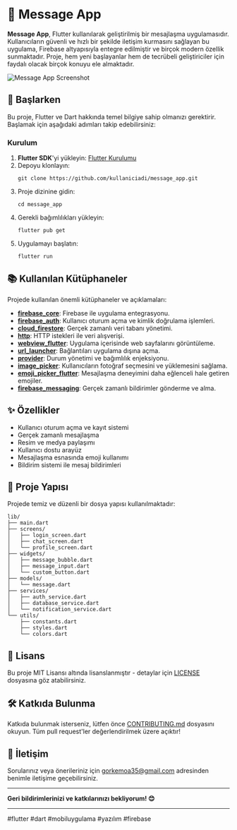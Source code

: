 <!DOCTYPE html>
<html lang="tr">
<head>
    <meta charset="UTF-8">
    <meta name="viewport" content="width=device-width, initial-scale=1.0">
    
</head>
<body>

<h1>📱 Message App</h1>

<p><strong>Message App</strong>, Flutter kullanılarak geliştirilmiş bir mesajlaşma uygulamasıdır. Kullanıcıların güvenli ve hızlı bir şekilde iletişim kurmasını sağlayan bu uygulama, Firebase altyapısıyla entegre edilmiştir ve birçok modern özellik sunmaktadır. Proje, hem yeni başlayanlar hem de tecrübeli geliştiriciler için faydalı olacak birçok konuyu ele almaktadır.</p>

<img src="https://example.com/screenshot.png" alt="Message App Screenshot">

<h2>🚀 Başlarken</h2>

<p>Bu proje, Flutter ve Dart hakkında temel bilgiye sahip olmanızı gerektirir. Başlamak için aşağıdaki adımları takip edebilirsiniz:</p>

<h3>Kurulum</h3>

<ol>
    <li><strong>Flutter SDK</strong>'yi yükleyin: <a href="https://flutter.dev/docs/get-started/install" target="_blank">Flutter Kurulumu</a></li>
    <li>Depoyu klonlayın:</li>
    <pre><code>git clone https://github.com/kullaniciadi/message_app.git</code></pre>
    <li>Proje dizinine gidin:</li>
    <pre><code>cd message_app</code></pre>
    <li>Gerekli bağımlılıkları yükleyin:</li>
    <pre><code>flutter pub get</code></pre>
    <li>Uygulamayı başlatın:</li>
    <pre><code>flutter run</code></pre>
</ol>

<h2>📚 Kullanılan Kütüphaneler</h2>

<p>Projede kullanılan önemli kütüphaneler ve açıklamaları:</p>

<ul>
    <li><a href="https://pub.dev/packages/firebase_core" target="_blank"><strong>firebase_core</strong></a>: Firebase ile uygulama entegrasyonu.</li>
    <li><a href="https://pub.dev/packages/firebase_auth" target="_blank"><strong>firebase_auth</strong></a>: Kullanıcı oturum açma ve kimlik doğrulama işlemleri.</li>
    <li><a href="https://pub.dev/packages/cloud_firestore" target="_blank"><strong>cloud_firestore</strong></a>: Gerçek zamanlı veri tabanı yönetimi.</li>
    <li><a href="https://pub.dev/packages/http" target="_blank"><strong>http</strong></a>: HTTP istekleri ile veri alışverişi.</li>
    <li><a href="https://pub.dev/packages/webview_flutter" target="_blank"><strong>webview_flutter</strong></a>: Uygulama içerisinde web sayfalarını görüntüleme.</li>
    <li><a href="https://pub.dev/packages/url_launcher" target="_blank"><strong>url_launcher</strong></a>: Bağlantıları uygulama dışına açma.</li>
    <li><a href="https://pub.dev/packages/provider" target="_blank"><strong>provider</strong></a>: Durum yönetimi ve bağımlılık enjeksiyonu.</li>
    <li><a href="https://pub.dev/packages/image_picker" target="_blank"><strong>image_picker</strong></a>: Kullanıcıların fotoğraf seçmesini ve yüklemesini sağlama.</li>
    <li><a href="https://pub.dev/packages/emoji_picker_flutter" target="_blank"><strong>emoji_picker_flutter</strong></a>: Mesajlaşma deneyimini daha eğlenceli hale getiren emojiler.</li>
    <li><a href="https://pub.dev/packages/firebase_messaging" target="_blank"><strong>firebase_messaging</strong></a>: Gerçek zamanlı bildirimler gönderme ve alma.</li>
</ul>

<h2>✨ Özellikler</h2>

<ul>
    <li>Kullanıcı oturum açma ve kayıt sistemi</li>
    <li>Gerçek zamanlı mesajlaşma</li>
    <li>Resim ve medya paylaşımı</li>
    <li>Kullanıcı dostu arayüz</li>
    <li>Mesajlaşma esnasında emoji kullanımı</li>
    <li>Bildirim sistemi ile mesaj bildirimleri</li>
</ul>

<h2>📂 Proje Yapısı</h2>

<p>Projede temiz ve düzenli bir dosya yapısı kullanılmaktadır:</p>

<pre><code>lib/
├── main.dart
├── screens/
│   ├── login_screen.dart
│   ├── chat_screen.dart
│   └── profile_screen.dart
├── widgets/
│   ├── message_bubble.dart
│   ├── message_input.dart
│   └── custom_button.dart
├── models/
│   └── message.dart
├── services/
│   ├── auth_service.dart
│   ├── database_service.dart
│   └── notification_service.dart
└── utils/
    ├── constants.dart
    ├── styles.dart
    └── colors.dart
</code></pre>

<h2>📄 Lisans</h2>

<p>Bu proje MIT Lisansı altında lisanslanmıştır - detaylar için <a href="LICENSE" target="_blank">LICENSE</a> dosyasına göz atabilirsiniz.</p>

<h2>🛠 Katkıda Bulunma</h2>

<p>Katkıda bulunmak isterseniz, lütfen önce <a href="CONTRIBUTING.md" target="_blank">CONTRIBUTING.md</a> dosyasını okuyun. Tüm pull request'ler değerlendirilmek üzere açıktır!</p>

<h2>📧 İletişim</h2>

<p>Sorularınız veya önerileriniz için <a href="mailto:gorkemoa35@gmail.com">gorkemoa35@gmail.com</a> adresinden benimle iletişime geçebilirsiniz.</p>

<hr>

<p><strong>Geri bildirimlerinizi ve katkılarınızı bekliyorum! 😊</strong></p>

<hr>

<p>#flutter #dart #mobiluygulama #yazılım #firebase</p>

</body>
</html>
